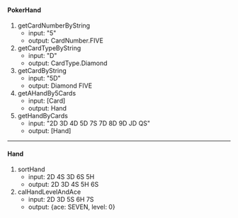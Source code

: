 #### PokerHand
1. getCardNumberByString
    - input: "5"
    - output: CardNumber.FIVE
2. getCardTypeByString
    - input: "D"
    - output: CardType.Diamond
3. getCardByString
    - input: "5D"
    - output: Diamond FIVE
4. getAHandBy5Cards
    - input: [Card]
    - output: Hand
5. getHandByCards
    - input: "2D 3D 4D 5D 7S 7D 8D 9D JD QS"
    - output: [Hand]
 ---
#### Hand
1. sortHand
    - input: 2D 4S 3D 6S 5H
    - output: 2D 3D 4S 5H 6S
2. calHandLevelAndAce
    - input: 2D 3D 5S 6H 7S
    - output: {ace: SEVEN, level: 0}
